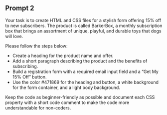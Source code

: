 ## Prompt 2
Your task is to create HTML and CSS files for a stylish form offering 15% off to new subscribers. The product is called BarkerBox, a monthly subscription box that brings an assortment of unique, playful, and durable toys that dogs will love. 

Please follow the steps below:
 * Create a heading for the product name and offer.
 * Add a short paragraph describing the product and the benefits of subscribing.
 * Build a registration form with a required email input field and a “Get My 15% Off” button.
 * ​​Use the color #471869 for the heading and button, a white background for the form container, and a light body background.

Keep the code as beginner-friendly as possible and document each CSS property with a short code comment to make the code more understandable for non-coders.